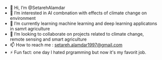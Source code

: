 - 👋 Hi, I’m @SetarehAlamdar
- 👀 I’m interested in AI combnation with effects of climate change on environment
- 🌱 I’m currently learning machine learning and deep learning applicatons in samrt agriculture
- 💞️ I’m looking to collaborate on projects related to climate change, remote sensing and smart agriculture
- 📫 How to reach me : setareh.alamdar1997@gmail.com
- ⚡ Fun fact: one day I hated prgramming but now it's my favorit job.

<!---
SetarehAlamdar/SetarehAlamdar is a ✨ special ✨ repository because its `README.md` (this file) appears on your GitHub profile.
You can click the Preview link to take a look at your changes.
--->
